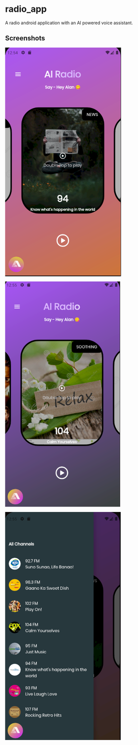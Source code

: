 # radio_app
 A radio android application with an AI powered voice assistant.

## Screenshots

![Home Page](screenshots/home.png)

![Home Page](screenshots/home2.png)

![App Drawer](screenshots/app_drawer.png)
